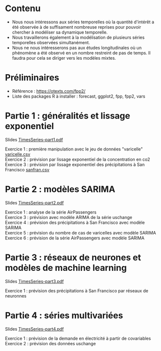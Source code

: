 # Contenu
- Nous nous intéressons aux séries temporelles où la quantité d'intérêt a été observée à de suffisament nombreuse reprises pour pouvoir chercher à modéliser sa dynamique temporelle.
- Nous travaillerons également à la modélisation de plusieurs séries temporelles observées simultanément.
- Nous ne nous intéresserons pas aux études longitudinales où un phénomène a été observé en un nombre restreint de pas de temps. Il faudra pour cela se diriger vers les modèles mixtes.

# Préliminaires
- Référence : https://otexts.com/fpp2/
- Liste des packages R à installer : forecast, ggplot2, fpp, fpp2, vars

# Partie 1 : généralités et lissage exponentiel

Slides [TimesSeries-part1.pdf](TimesSeries-part1.pdf)

Exercice 1 : première manipulation avec le jeu de données "varicelle" [varicelle.csv](varicelle.csv)\
Exercice 2 : prévision par lissage exponentiel de la concentration en co2\
Exercice 3 : prévision par lissage exponentiel des précipitations à San Francisco [sanfran.csv](sanfran.csv)

# Partie 2 : modèles SARIMA

Slides [TimesSeries-part2.pdf](TimesSeries-part2.pdf)

Exercice 1 : analyse de la série AirPassengers\
Exercice 3 : prévision avec modèle ARIMA de la série uschange\
Exercice 4 : prévision des précipitations à San Francisco avec modèle SARIMA\
Exercice 5 : prévision du nombre de cas de varicelles avec modèle SARIMA\
Exercice 6 : prévision de la série AirPassengers avec modèle SARIMA

# Partie 3 : réseaux de neurones et modèles de machine learning

Slides [TimesSeries-part3.pdf](TimesSeries-part3.pdf)

Exercice 1 : prévision des précipitations à San Francisco par réseaux de neuronnes

# Partie 4 : séries multivariées

Slides [TimesSeries-part4.pdf](TimesSeries-part4.pdf)

Exercice 1 : prévision de la demande en électricité à partir de covariables\
Exercice 2 : prévision des données uschange




